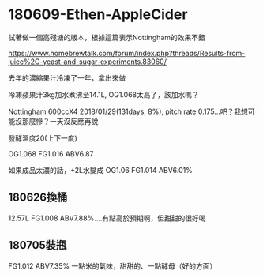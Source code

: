# 180609-Ethen-AppleCider

試著做一個高殘塘的版本，根據這篇表示Nottingham的效果不錯

<https://www.homebrewtalk.com/forum/index.php?threads/Results-from-juice%2C-yeast-and-sugar-experiments.83060/>

去年的濃縮果汁冷凍了一年，拿出來做

冷凍蘋果汁3kg加水煮沸至14.1L, OG1.068太高了，該加水嗎？

Nottingham 600ccX4 2018/01/29(131days, 8%), pitch rate 0.175...吧？我想可能沒那麼慘？一天沒反應再說

發酵溫度20(上下一度)

OG1.068 FG1.016 ABV6.87

如果成品太濃的話，+2L水變成 OG1.06 FG1.014 ABV6.01%

## 180626換桶

12.57L FG1.008 ABV7.88%....有點高於預期啊，但甜甜的很好喝

## 180705裝瓶

FG1.012 ABV7.35% 一點米的氣味，甜甜的、一點酵母（好的方面）